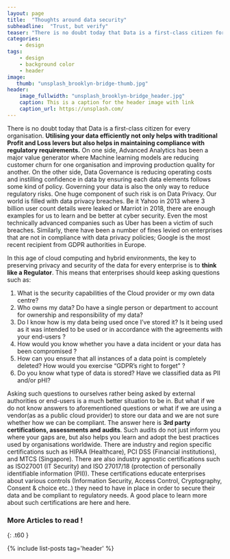 ```yaml
---
layout: page
title:  "Thoughts around data security"
subheadline:  "Trust, but verify"
teaser: "There is no doubt today that Data is a first-class citizen for every organisation. Utilising your data efficiently not only helps with traditional Profit and Loss levers but also helps in maintaining compliance with regulatory requirements."
categories:
    - design
tags:
    - design
    - background color
    - header
image:
   thumb: "unsplash_brooklyn-bridge-thumb.jpg"
header:
    image_fullwidth: "unsplash_brooklyn-bridge_header.jpg"
    caption: This is a caption for the header image with link
    caption_url: https://unsplash.com/
---
```


There is no doubt today that Data is a first-class citizen for every organisation. **Utilising your data efficiently not only helps with traditional Profit and Loss levers but also helps in maintaining compliance with regulatory requirements.** On one side, Advanced Analytics has been a major value generator where Machine learning models are reducing customer churn for one organisation and improving production quality for another. On the other side, Data Governance is reducing operating costs and instilling confidence in data by ensuring each data elements follows some kind of policy. Governing your data is also the only way to reduce regulatory risks. One huge component of such risk is on Data Privacy. Our world is filled with data privacy breaches. Be it Yahoo in 2013 where 3 billion user count details were leaked or Marriot in 2018, there are enough examples for us to learn and be better at cyber security. Even the most technically advanced companies such as Uber has been a victim of such breaches. Similarly, there have been a number of fines levied on enterprises that are not in compliance with data privacy policies; Google is the most recent recipient from GDPR authorities in Europe. 

In this age of cloud computing and hybrid environments, the key to preserving privacy and security of the data for every enterprise is to **think like a Regulator**. This means that enterprises should keep asking questions such as:
1. What is the security capabilities of the Cloud provider or my own data centre?
2. Who owns my data? Do have a single person or department to account for ownership and responsibility of my data?
3. Do I know how is my data being used once I’ve stored it? Is it being used as it was intended to be used or in accordance with the agreements with your end-users ?
4. How would you know whether you have a data incident or your data has been compromised ?
5. How can you ensure that all instances of a data point is completely deleted? How would you exercise “GDPR’s right to forget” ?
6. Do you know what type of data is stored? Have we classified data as PII and/or pHI? 

Asking such questions to ourselves rather being asked by external authorities or end-users is a much better situation to be in. But what if we do not know answers to aforementioned questions or what if we are using a vendor(as as a public cloud provider) to store our data and we are not sure whether how we can be compliant. The answer here is **3rd party certifications, assessments and audits**. Such audits do not just inform you where your gaps are, but also helps you learn and adopt the best practices used by organisations worldwide. There are industry and region specific certifications such as HIPAA (Healthcare), PCI DSS (Financial institutions), and MTCS (Singapore). There are also industry agnostic certifications such as ISO27001 (IT Security) and ISO 27017/18 (protection of personally identifiable information (PII)). These certifications educate enterprises about various controls (Information Security, Access Control, Cryptography, Consent & choice etc..) they need to have in place in order to secure their data and be compliant to regulatory needs. A good place to learn more about such certifications are here and here.

<!--more-->




### More Articles to read !
{: .t60 }

{% include list-posts tag='header' %}
